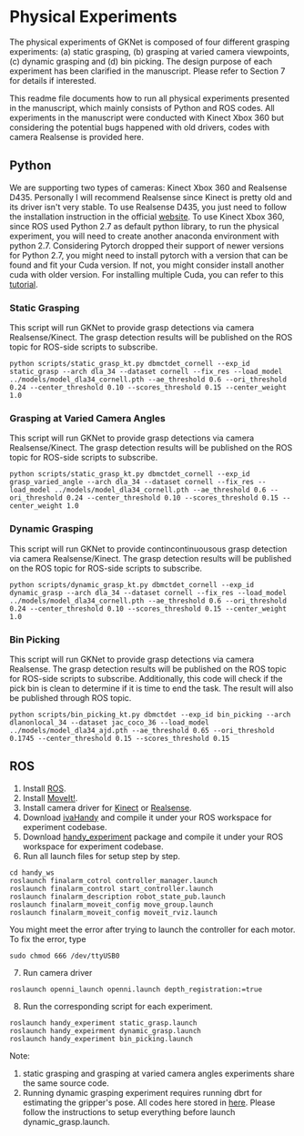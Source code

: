 # Physical Experiments

The physical experiments of GKNet is composed of four different grasping experiments: (a) static grasping, (b) grasping at varied camera viewpoints, (c) dynamic
grasping and (d) bin picking. The design purpose of each experiment has been clarified in the manuscript. Please refer to Section 7 for details if interested.

This readme file documents how to run all physical experiments presented in the manuscript, which mainly consists of Python and ROS codes. All experiments in the manuscript were conducted with Kinect Xbox 360 but considering the potential bugs happened with old drivers, codes with camera Realsense is provided here.

## Python

We are supporting two types of cameras: Kinect Xbox 360 and Realsense D435. Personally I will recommend Realsense since Kinect is pretty old and its driver
isn't very stable.
To use Realsense D435, you just need to follow the installation instruction in the official [website](https://github.com/IntelRealSense/librealsense/blob/master/doc/distribution_linux.md).
To use Kinect Xbox 360, since ROS used Python 2.7 as default python library, to run the physical experiment, you will need to create another anaconda environment with python 2.7. Considering
Pytorch dropped their support of newer versions for Python 2.7, you might need to install pytorch with a version that can be found and fit your Cuda version. If not, you
might consider install another cuda with older version. For installing multiple Cuda, you can refer to this [tutorial](https://towardsdatascience.com/installing-multiple-cuda-cudnn-versions-in-ubuntu-fcb6aa5194e2).

### Static Grasping

This script will run GKNet to provide grasp detections via camera Realsense/Kinect. The grasp detection results will be published on the ROS topic for ROS-side scripts to subscribe.

```
python scripts/static_grasp_kt.py dbmctdet_cornell --exp_id static_grasp --arch dla_34 --dataset cornell --fix_res --load_model ../models/model_dla34_cornell.pth --ae_threshold 0.6 --ori_threshold 0.24 --center_threshold 0.10 --scores_threshold 0.15 --center_weight 1.0

```

### Grasping at Varied Camera Angles

This script will run GKNet to provide grasp detections via camera Realsense/Kinect. The grasp detection results will be published on the ROS topic for ROS-side scripts to subscribe.

```
python scripts/static_grasp_kt.py dbmctdet_cornell --exp_id grasp_varied_angle --arch dla_34 --dataset cornell --fix_res --load_model ../models/model_dla34_cornell.pth --ae_threshold 0.6 --ori_threshold 0.24 --center_threshold 0.10 --scores_threshold 0.15 --center_weight 1.0

```

### Dynamic Grasping

This script will run GKNet to provide contincontinuousous grasp detection via camera Realsense/Kinect. The grasp detection results will be published on the ROS topic for ROS-side scripts to subscribe.

```
python scripts/dynamic_grasp_kt.py dbmctdet_cornell --exp_id dynamic_grasp --arch dla_34 --dataset cornell --fix_res --load_model ../models/model_dla34_cornell.pth --ae_threshold 0.6 --ori_threshold 0.24 --center_threshold 0.10 --scores_threshold 0.15 --center_weight 1.0

```

### Bin Picking

This script will run GKNet to provide grasp detections via camera Realsense. The grasp detection results will be published on the ROS topic for ROS-side scripts to subscribe.
Additionally, this code will check if the pick bin is clean to determine if it is time to end the task. The result will also be published through ROS topic.

```
python scripts/bin_picking_kt.py dbmctdet --exp_id bin_picking --arch dlanonlocal_34 --dataset jac_coco_36 --load_model ../models/model_dla34_ajd.pth --ae_threshold 0.65 --ori_threshold 0.1745 --center_threshold 0.15 --scores_threshold 0.15
```

## ROS

1. Install [ROS](http://wiki.ros.org/ROS/Installation).
2. Install [MoveIt!](https://moveit.ros.org/install/).
3. Install camera driver for [Kinect](http://wiki.ros.org/openni_kinect) or [Realsense](https://github.com/IntelRealSense/librealsense/blob/master/doc/distribution_linux.md).
4. Download [ivaHandy](https://github.com/ivaROS/ivaHandy/tree/master/ros) and compile it under your ROS workspace for experiment codebase.
5. Download [handy_experiment](https://github.com/ivaROS/ivaHandyExperiment) package and compile it under your ROS workspace for experiment codebase.
6. Run all launch files for setup step by step.

```
cd handy_ws
roslaunch finalarm_cotrol controller_manager.launch
roslaunch finalarm_control start_controller.launch
roslaunch finalarm_description robot_state_pub.launch
roslaunch finalarm_moveit_config move_group.launch
roslaunch finalarm_moveit_config moveit_rviz.launch
```

You might meet the error after trying to launch the controller for each motor. To fix the error, type

```
sudo chmod 666 /dev/ttyUSB0
```

7. Run camera driver

```
roslaunch openni_launch openni.launch depth_registration:=true
```

8. Run the corresponding script for each experiment.

```
roslaunch handy_experiment static_grasp.launch
roslaunch handy_expeirment dynamic_grasp.launch
roslaunch handy_experiment bin_picking.launch
```

Note:

1. static grasping and grasping at varied camera angles experiments share the same source code.
2. Running dynamic grasping experiment requires running dbrt for estimating the gripper's pose. All codes here stored in [here](https://github.com/ivalab/dbrt_for_handy). Please follow the instructions to setup everything before launch dynamic_grasp.launch.
